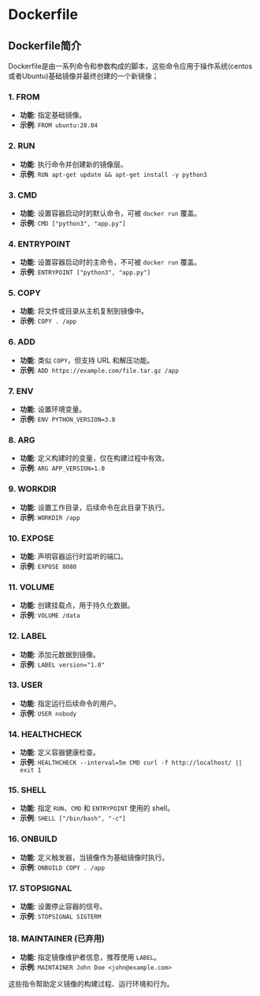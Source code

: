 # Dockerfile

## Dockerfile简介

Dockerfile是由一系列命令和参数构成的脚本，这些命令应用于操作系统(centos或者Ubuntu)基础镜像并最终创建的一个新镜像；

### 1. **FROM**
- **功能**: 指定基础镜像。
- **示例**: `FROM ubuntu:20.04`

### 2. **RUN**
- **功能**: 执行命令并创建新的镜像层。
- **示例**: `RUN apt-get update && apt-get install -y python3`

### 3. **CMD**
- **功能**: 设置容器启动时的默认命令，可被 `docker run` 覆盖。
- **示例**: `CMD ["python3", "app.py"]`

### 4. **ENTRYPOINT**
- **功能**: 设置容器启动时的主命令，不可被 `docker run` 覆盖。
- **示例**: `ENTRYPOINT ["python3", "app.py"]`

### 5. **COPY**
- **功能**: 将文件或目录从主机复制到镜像中。
- **示例**: `COPY . /app`

### 6. **ADD**
- **功能**: 类似 `COPY`，但支持 URL 和解压功能。
- **示例**: `ADD https://example.com/file.tar.gz /app`

### 7. **ENV**
- **功能**: 设置环境变量。
- **示例**: `ENV PYTHON_VERSION=3.8`

### 8. **ARG**
- **功能**: 定义构建时的变量，仅在构建过程中有效。
- **示例**: `ARG APP_VERSION=1.0`

### 9. **WORKDIR**
- **功能**: 设置工作目录，后续命令在此目录下执行。
- **示例**: `WORKDIR /app`

### 10. **EXPOSE**
- **功能**: 声明容器运行时监听的端口。
- **示例**: `EXPOSE 8080`

### 11. **VOLUME**
- **功能**: 创建挂载点，用于持久化数据。
- **示例**: `VOLUME /data`

### 12. **LABEL**
- **功能**: 添加元数据到镜像。
- **示例**: `LABEL version="1.0"`

### 13. **USER**
- **功能**: 指定运行后续命令的用户。
- **示例**: `USER nobody`

### 14. **HEALTHCHECK**
- **功能**: 定义容器健康检查。
- **示例**: `HEALTHCHECK --interval=5m CMD curl -f http://localhost/ || exit 1`

### 15. **SHELL**
- **功能**: 指定 `RUN`、`CMD` 和 `ENTRYPOINT` 使用的 shell。
- **示例**: `SHELL ["/bin/bash", "-c"]`

### 16. **ONBUILD**
- **功能**: 定义触发器，当镜像作为基础镜像时执行。
- **示例**: `ONBUILD COPY . /app`

### 17. **STOPSIGNAL**
- **功能**: 设置停止容器的信号。
- **示例**: `STOPSIGNAL SIGTERM`

### 18. **MAINTAINER** (已弃用)
- **功能**: 指定镜像维护者信息，推荐使用 `LABEL`。
- **示例**: `MAINTAINER John Doe <john@example.com>`

这些指令帮助定义镜像的构建过程、运行环境和行为。


